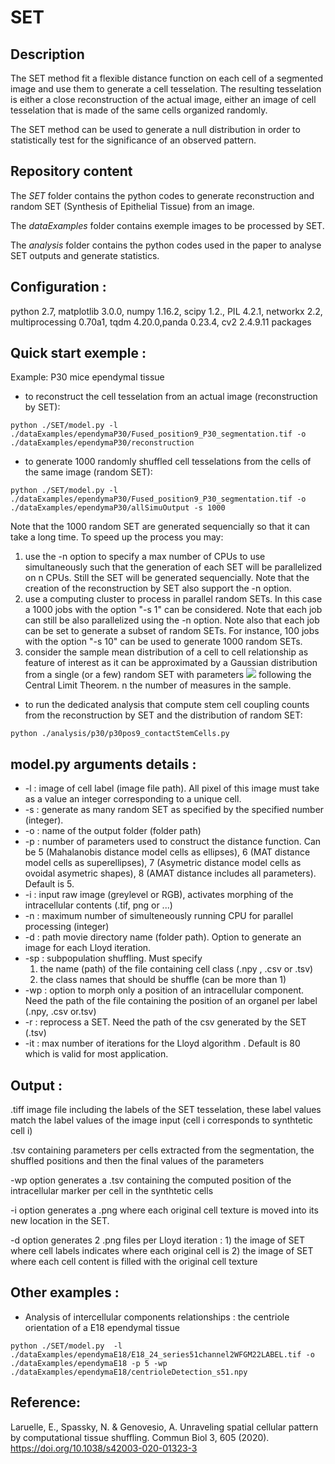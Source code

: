 
# SET 

## Description

The SET method fit a flexible distance function on each cell of a segmented image and use them to generate a cell tesselation. The resulting tesselation is either a close reconstruction of the actual image, either an image of cell tesselation that is made of the same cells organized randomly. 

The SET method can be used to generate a null distribution in order to statistically test for the significance of an observed pattern.

## Repository content

The *SET* folder contains the python codes to generate reconstruction and random SET (Synthesis of Epithelial Tissue) from an image.

The *dataExamples* folder contains exemple images to be processed by SET.

The *analysis* folder contains the python codes used in the paper to analyse SET outputs and generate statistics.


## Configuration : 
python 2.7, matplotlib 3.0.0, numpy 1.16.2, scipy 1.2., PIL 4.2.1, networkx 2.2, multiprocessing 0.70a1, tqdm 4.20.0,panda 0.23.4, cv2 2.4.9.11 packages


## Quick start exemple : 
Example: P30 mice ependymal tissue
* to reconstruct the cell tesselation from an actual image (reconstruction by SET): 

```
python ./SET/model.py -l ./dataExamples/ependymaP30/Fused_position9_P30_segmentation.tif -o ./dataExamples/ependymaP30/reconstruction 
```

* to generate 1000 randomly shuffled cell tesselations from the cells of the same image (random SET):


```
python ./SET/model.py -l ./dataExamples/ependymaP30/Fused_position9_P30_segmentation.tif -o ./dataExamples/ependymaP30/allSimuOutput -s 1000
```

Note that the 1000 random SET are generated sequencially so that it can take a long time. To speed up the process you may: 
1. use the -n option to specify a max number of CPUs to use simultaneously such that the generation of each SET will be parallelized on n CPUs. Still the SET will be generated sequencially. Note that the creation of the reconstruction by SET also support the -n option. 
2. use a computing cluster to process in parallel random SETs. In this case a 1000 jobs with the option "-s 1" can be considered. Note that each job can still be also parallelized using the -n option. Note also that each job can be set to generate a subset of random SETs. For instance, 100 jobs with the option "-s 10" can be used to generate 1000 random SETs.  
3. consider the sample mean distribution of a cell to cell relationship as feature of interest as it can be approximated by a Gaussian distribution from a single (or a few) random SET with parameters <img src="http://latex.codecogs.com/svg.latex?(\mu,\frac{\sigma}{\sqrt{n}})" border="0"/> following the Central Limit Theorem. n the number of measures in the sample.

* to run the dedicated analysis that compute stem cell coupling counts from the reconstruction by SET and the distribution of random SET:

```
python ./analysis/p30/p30pos9_contactStemCells.py
```

## model.py arguments details : 

* -l : image of cell label (image file path). All pixel of this image must take as a value an integer corresponding to a unique cell.
* -s : generate as many random SET as specified by the specified number (integer).
* -o : name of the output folder (folder path)
* -p : number of parameters used to construct the distance function. Can be 5 (Mahalanobis distance model cells as ellipses), 6 (MAT distance model cells as superellipses), 7 (Asymetric distance model cells as ovoidal asymetric shapes), 8 (AMAT distance includes all parameters). Default is 5.
* -i : input raw image (greylevel or RGB), activates morphing of the intracellular contents (.tif, png or ...)
* -n : maximum number of simulteneously running CPU for parallel processing (integer)
* -d : path movie directory name (folder path). Option to generate an image for each Lloyd iteration.
* -sp : subpopulation shuffling. Must specify 
	 1) the name (path) of the file containing cell class (.npy , .csv or .tsv) 
	 2) the class names that should be shuffle (can be more than 1)
* -wp : option to morph only a position of an intracellular component. Need the path of the file containing the position of an organel per label (.npy, .csv or.tsv)
* -r : reprocess a SET. Need the path of the csv generated by the SET (.tsv)
* -it : max number of iterations for the Lloyd algorithm . Default is 80 which is valid for most application.

## Output : 
.tiff image file including the labels of the SET tesselation, these label values match the label values of the image input (cell i corresponds to synthtetic cell i)

.tsv containing parameters per cells extracted from the segmentation, the shuffled positions and then the final values of the parameters

-wp option generates a .tsv containing the computed position of the intracellular marker per cell in the synthtetic cells

-i option generates a .png where each original cell texture is moved into its new location in the SET.

-d option generates 2 .png files per Lloyd iteration : 
	1) the image of SET where cell labels indicates where each original cell is
	2) the image of SET where each cell content is filled with the original cell texture



## Other examples : 

* Analysis of intercellular components relationships : the centriole orientation of a E18 ependymal tissue

```
python ./SET/model.py  -l ./dataExamples/ependymaE18/E18_24_series51channel2WFGM22LABEL.tif -o ./dataExamples/ependymaE18 -p 5 -wp ./dataExamples/ependymaE18/centrioleDetection_s51.npy
```

## Reference: 

Laruelle, E., Spassky, N. & Genovesio, A. Unraveling spatial cellular pattern by computational tissue shuffling. Commun Biol 3, 605 (2020). https://doi.org/10.1038/s42003-020-01323-3

